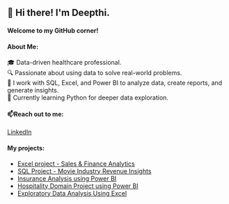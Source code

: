 ## 👋 Hi there! I'm Deepthi.
#### Welcome to my GitHub corner! 
#### About Me: 
🎓 Data-driven healthcare professional.  
🔍 Passionate about using data to solve real-world problems.  
🔧 I work with SQL, Excel, and Power BI to analyze data, create reports, and generate insights.  
🌱 Currently learning Python for deeper data exploration.
#### 📫Reach out to me:  
[LinkedIn](https://www.linkedin.com/in/deepthi-g-das/)
#### My projects:
- [Excel project - Sales & Finance Analytics](https://github.com/Chikusarath/Excel-Sales-Finance-Analytics)
- [SQL Project - Movie Industry Revenue Insights](https://github.com/DeepthiGDas/SQL-Project---Movie-Industry-Revenue-Insights)
- [Insurance Analysis using Power BI](https://github.com/DeepthiGDas/Insurance-Analysis--PowerBI)
- [Hospitality Domain Project using Power BI](https://github.com/DeepthiGDas/Hospitality-Domain-Project-using-Power-BI)
- [Exploratory Data Analysis Using Excel](https://github.com/DeepthiGDas/Exploratory-Data-Analysis-Using-Excel)





